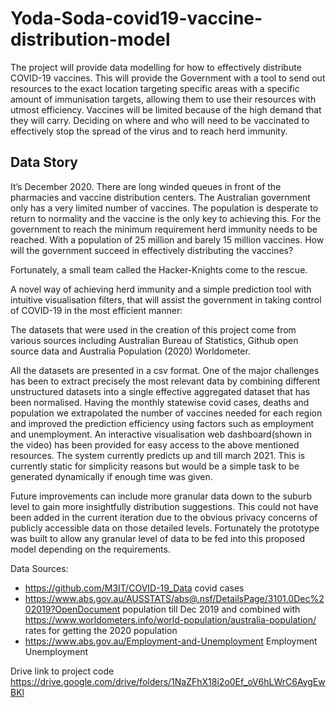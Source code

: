 # Yoda-Soda-covid19-vaccine-distribution-model
The project will provide data modelling for how to effectively distribute COVID-19 vaccines. This will provide the Government with a tool to send out resources to the exact location targeting specific areas with a specific amount of immunisation targets, allowing them to use their resources with utmost efficiency. Vaccines will be limited because of the high demand that they will carry. Deciding on where and who will need to be vaccinated to effectively stop the spread of the virus and to reach herd immunity.

## Data Story

It’s December 2020. There are long winded queues in front of the pharmacies and vaccine distribution centers. The Australian government only has a very limited number of vaccines. The population is desperate to return to normality and the vaccine is the only key to achieving this. For the government to reach the minimum requirement herd immunity needs to be reached. With a population of 25 million and barely 15 million vaccines. How will the government succeed in effectively distributing the vaccines?

Fortunately, a small team called the Hacker-Knights come to the rescue.

A novel way of achieving herd immunity and a simple prediction tool with intuitive visualisation filters, that will assist the government in taking control of COVID-19 in the most efficient manner:

The datasets that were used in the creation of this project come from various sources including Australian Bureau of Statistics, Github open source data and Australia Population (2020)  Worldometer.

All the datasets are presented in a csv format. One of the major challenges has been to extract precisely the most relevant data by combining different unstructured datasets into a single effective aggregated dataset that has been normalised. Having the monthly statewise covid cases, deaths and population we extrapolated the number of vaccines needed for each region and improved the prediction efficiency using factors such as employment and unemployment. An interactive visualisation web dashboard(shown in the video) has been provided for easy access to the above mentioned resources. The system currently predicts up and till march 2021. This is currently static for simplicity reasons but would be a simple task to be generated dynamically if enough time was given. 

Future improvements can include more granular data down to the suburb level to gain more insightfully distribution suggestions. This could not have been added in the current iteration due to the obvious privacy concerns of publicly accessible data on those detailed levels. Fortunately the prototype was built to allow any granular level of data to be fed into this proposed model depending on the requirements.

Data Sources:

- https://github.com/M3IT/COVID-19_Data covid cases
- https://www.abs.gov.au/AUSSTATS/abs@.nsf/DetailsPage/3101.0Dec%202019?OpenDocument population till Dec 2019 and combined with https://www.worldometers.info/world-population/australia-population/ rates for getting the 2020 population
- https://www.abs.gov.au/Employment-and-Unemployment Employment Unemployment

Drive link to project code
https://drive.google.com/drive/folders/1NaZFhX18i2o0Ef_oV6hLWrC6AygEwBKl
